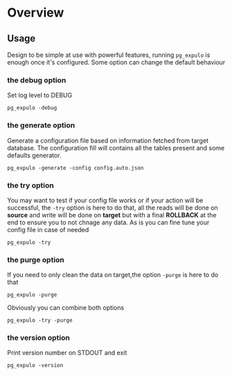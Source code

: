# Overview

## Usage

Design to be simple at use with powerful features, running `pg_expulo` is enough once it's configured.
Some option can change the default behaviour

### the debug option

Set log level to DEBUG

```code
pg_expulo -debug
```

### the generate option

Generate a configuration file based on information fetched from target database. The configuration fill will contains all the tables present and some defaults generator.

```code
pg_expulo -generate -config config.auto.json
```

### the try option

You may want to test if your config file works or if your action will be successful, the `-try` option is here to do that, all the reads will be done on **source** and write will be done on **target** but with a final **ROLLBACK** at the end to ensure you to not chnage any data. As is you can fine tune your config file in case of needed

```code
pg_expulo -try
```

### the purge option

If you need to only clean the data on target,the option `-purge` is here to do that

```code
pg_expulo -purge
```

Obviously you can combine both options

```code
pg_expulo -try -purge
```

### the version option

Print version number on STDOUT and exit

```code
pg_expulo -version
```
